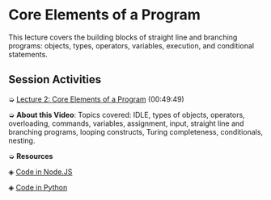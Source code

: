 # Core Elements of a Program

This lecture covers the building blocks of straight line and branching programs: objects, types, operators, variables, execution, and conditional statements.

## Session Activities

➭ [Lecture 2: Core Elements of a Program](http://ocw.mit.edu/courses/electrical-engineering-and-computer-science/6-00sc-introduction-to-computer-science-and-programming-spring-2011/unit-1/lecture-2-core-elements-of-a-program/#?w=535) (00:49:49)

➭ **About this Video**: Topics covered: IDLE, types of objects, operators, overloading, commands, variables, assignment, input, straight line and branching programs, looping constructs, Turing completeness, conditionals, nesting.

➭ **Resources**

◈ [Code in Node.JS](https://github.com/ericdouglas/MIT-computer-science-and-engineering/blob/master/archives/01-introduction-to-computer-science-and-programming/archives/UNIT-01/02-core-elements-of-a-program/example.js)

◈ [Code in Python]()
